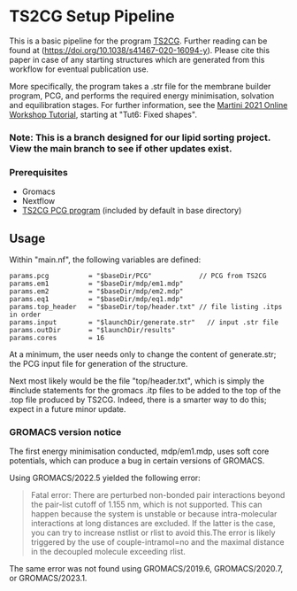 # TS2CG Setup Pipeline
This is a basic pipeline for the program [TS2CG](https://github.com/marrink-lab/TS2CG1.1). Further reading can be found at (https://doi.org/10.1038/s41467-020-16094-y). Please cite this paper in case of any starting structures which are generated from this workflow for eventual publication use.

More specifically, the program takes a .str file for the membrane builder program, PCG, and performs the required energy minimisation, solvation and equilibration stages. For further information, see the [Martini 2021 Online Workshop Tutorial](http://cgmartini.nl/index.php/2021-martini-online-workshop/tutorials/558-9-ts2cg), starting at "Tut6: Fixed shapes".

### Note: This is a branch designed for our lipid sorting project. View the main branch to see if other updates exist.

### Prerequisites
- Gromacs
- Nextflow
- [TS2CG PCG program](https://github.com/marrink-lab/TS2CG1.1/blob/master/PCG) (included by default in base directory)

## Usage
Within "main.nf", the following variables are defined:

~~~
params.pcg          = "$baseDir/PCG"            // PCG from TS2CG
params.em1          = "$baseDir/mdp/em1.mdp"
params.em2          = "$baseDir/mdp/em2.mdp"
params.eq1          = "$baseDir/mdp/eq1.mdp"
params.top_header   = "$baseDir/top/header.txt" // file listing .itps in order
params.input        = "$launchDir/generate.str"   // input .str file
params.outDir       = "$launchDir/results"
params.cores        = 16
~~~

At a minimum, the user needs only to change the content of generate.str; the PCG input file for generation of the structure.

Next most likely would be the file "top/header.txt", which is simply the #include statements for the gromacs .itp files to be added to the top of the .top file produced by TS2CG. Indeed, there is a smarter way to do this; expect in a future minor update.

### GROMACS version notice
The first energy minimisation conducted, mdp/em1.mdp, uses soft core potentials, which can produce a bug in certain versions of GROMACS. 

Using GROMACS/2022.5 yielded the following error:
>   Fatal error:
  There are perturbed non-bonded pair interactions beyond the pair-list cutoff
  of 1.155 nm, which is not supported. This can happen because the system is
  unstable or because intra-molecular interactions at long distances are
  excluded. If the latter is the case, you can try to increase nstlist or rlist
  to avoid this.The error is likely triggered by the use of couple-intramol=no
  and the maximal distance in the decoupled molecule exceeding rlist.

The same error was not found using GROMACS/2019.6, GROMACS/2020.7, or GROMACS/2023.1.